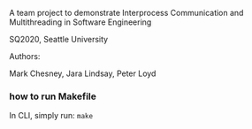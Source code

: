 A team project to demonstrate Interprocess Communication
and Multithreading in Software Engineering

SQ2020, Seattle University

Authors:

Mark Chesney, 
Jara Lindsay,
Peter Loyd

### how to run Makefile

In CLI, simply run:
`make`
